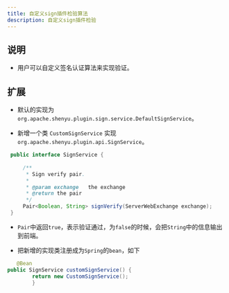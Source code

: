 ```yaml
---
title: 自定义sign插件检验算法
description: 自定义sign插件检验
---
```



## 说明

* 用户可以自定义签名认证算法来实现验证。

## 扩展

*  默认的实现为 `org.apache.shenyu.plugin.sign.service.DefaultSignService`。

*  新增一个类 `CustomSignService` 实现  `org.apache.shenyu.plugin.api.SignService`。

```java
 public interface SignService {
 
     /**
      * Sign verify pair.
      *
      * @param exchange   the exchange
      * @return the pair
      */
     Pair<Boolean, String> signVerify(ServerWebExchange exchange);
 }

```

* `Pair`中返回`true`，表示验证通过，为`false`的时候，会把`String`中的信息输出到前端。

* 把新增的实现类注册成为`Spring`的`bean`，如下

```java
   @Bean
public SignService customSignService() {
        return new CustomSignService();
        }
```



